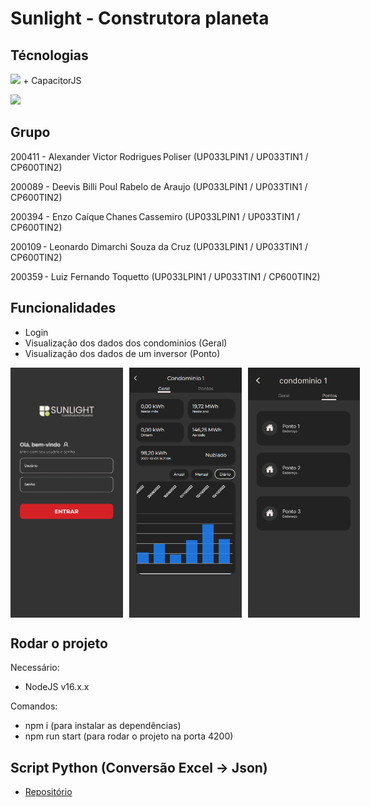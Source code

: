 # Sunlight - Construtora planeta

## Técnologias

<img width="50" src="https://cdn.jsdelivr.net/gh/devicons/devicon/icons/angularjs/angularjs-original.svg" /> + CapacitorJS


<img width="50" src="https://cdn.jsdelivr.net/gh/devicons/devicon/icons/typescript/typescript-original.svg" />


## Grupo

200411 - Alexander Victor Rodrigues Poliser (UP033LPIN1  / UP033TIN1  / CP600TIN2)

200089 - Deevis Billi Poul Rabelo de Araujo (UP033LPIN1  / UP033TIN1  / CP600TIN2)

200394 - Enzo Caíque Chanes Cassemiro (UP033LPIN1  / UP033TIN1  / CP600TIN2)

200109 - Leonardo Dimarchi Souza da Cruz (UP033LPIN1  / UP033TIN1  / CP600TIN2)

200359 - Luiz Fernando Toquetto (UP033LPIN1  / UP033TIN1  / CP600TIN2)

## Funcionalidades

- Login
- Visualização dos dados dos condominios (Geral)
- Visualização dos dados de um inversor (Ponto)

<div style="display:flex;">
    <img style="margin-right: 10px" src=".github/assets/login.png" width="180" height="400">
    <img style="margin-right: 10px" src=".github/assets/condominio.png" width="180" height="400">
    <img src=".github/assets/pontos.png" width="180" height="400">
</div>

## Rodar o projeto

Necessário: 
- NodeJS v16.x.x

Comandos:
- npm i (para instalar as dependências)
- npm run start (para rodar o projeto na porta 4200)


## Script Python (Conversão Excel -> Json)
- [Repositório](https://github.com/enzocassemiro/sunlight-scrapper)
